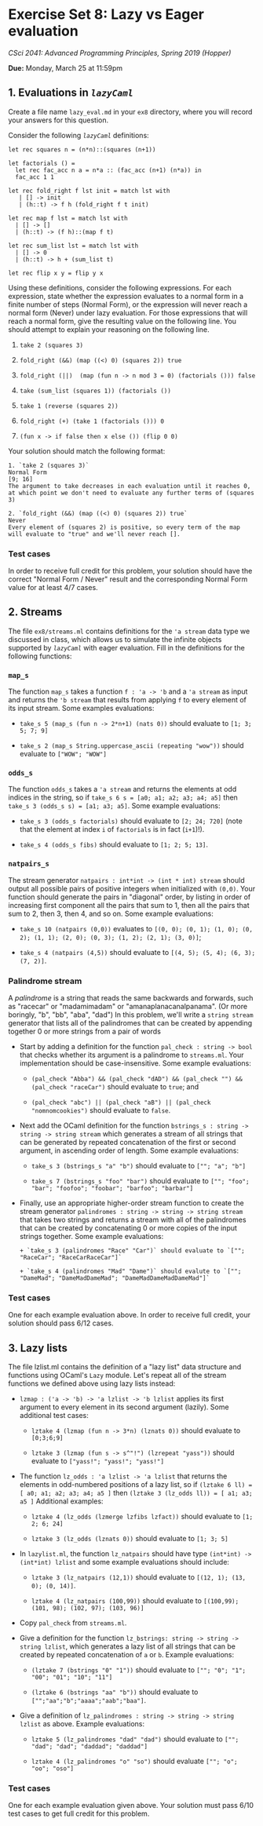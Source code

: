 # Exercise Set 8: Lazy vs Eager evaluation

*CSci 2041: Advanced Programming Principles, Spring 2019 (Hopper)*

**Due:** Monday, March 25 at 11:59pm

## 1.  Evaluations in _`lazyCaml`_

Create a file name `lazy_eval.md` in your `ex8` directory, where you
will record your answers for this question.

Consider the following _`lazyCaml`_ definitions:

```
let rec squares n = (n*n)::(squares (n+1))

let factorials () =
  let rec fac_acc n a = n*a :: (fac_acc (n+1) (n*a)) in
  fac_acc 1 1

let rec fold_right f lst init = match lst with
   | [] -> init
   | (h::t) -> f h (fold_right f t init)

let rec map f lst = match lst with
  | [] -> []
  | (h::t) -> (f h)::(map f t)

let rec sum_list lst = match lst with
  | [] -> 0
  | (h::t) -> h + (sum_list t)

let rec flip x y = flip y x
```

Using these definitions, consider the following expressions.  For each
expression, state whether the expression evaluates to a normal form in
a finite number of steps (Normal Form), or the expression will never reach a normal
form (Never) under lazy evaluation.  For those expressions that will reach a
normal form, give the resulting value on the following line.  You should attempt to
explain your reasoning on the following line.

1. `take 2 (squares 3)`

2. `fold_right (&&) (map ((<) 0) (squares 2)) true`

3. `fold_right (||)  (map (fun n -> n mod 3 = 0) (factorials ())) false`

4. `take (sum_list (squares 1)) (factorials ())`

5. `take 1 (reverse (squares 2))`

6. `fold_right (+) (take 1 (factorials ())) 0`

7. `(fun x -> if false then x else ()) (flip 0 0)`

Your solution should match the following format:

```
1. `take 2 (squares 3)`
Normal Form
[9; 16]
The argument to take decreases in each evaluation until it reaches 0, at which point we don't need to evaluate any further terms of (squares 3)

2. `fold_right (&&) (map ((<) 0) (squares 2)) true`
Never
Every element of (squares 2) is positive, so every term of the map will evaluate to "true" and we'll never reach [].
```

### Test cases

In order to receive full credit for this problem, your solution should have the correct "Normal Form / Never" result and the corresponding Normal Form value for at least 4/7 cases.

## 2.  Streams

The file `ex8/streams.ml` contains definitions for the `'a stream` data type we discussed in class, which allows us to simulate the infinite objects supported by _`lazyCaml`_ with eager evaluation.  Fill in the definitions for the following functions:

### `map_s`

The function `map_s` takes a function `f : 'a -> 'b` and a `'a stream` as input and returns the `'b stream` that results from applying `f` to every element of its input stream.  Some examples evaluations:

+ `take_s 5 (map_s (fun n -> 2*n+1) (nats 0))` should evaluate to `[1; 3; 5; 7; 9]`

+ `take_s 2 (map_s String.uppercase_ascii (repeating "wow"))` should evaluate to `["WOW"; "WOW"]`

### `odds_s`

The function `odds_s` takes a `'a stream` and returns the elements at odd indices in the string,
so if `take_s 6 s = [a0; a1; a2; a3; a4; a5]` then `take_s 3 (odds_s s) = [a1; a3; a5]`.  Some example evaluations:

+ `take_s 3 (odds_s factorials)` should evaluate to `[2; 24; 720]`  (note that the element at index `i` of `factorials` is in fact (`i+1`)!).

+ `take_s 4 (odds_s fibs)` should evaluate to `[1; 2; 5; 13]`.

### `natpairs_s`

The stream generator `natpairs : int*int -> (int * int) stream` should output
all possible pairs of positive integers when initialized with `(0,0)`.  Your
function should generate the pairs in "diagonal" order, by listing in order of
increasing first component all the pairs that sum to 1, then all the pairs that
sum to 2, then 3, then 4, and so on.  Some example evaluations:

+ `take_s 10 (natpairs (0,0))` evaluates to `[(0, 0); (0, 1); (1, 0); (0, 2); (1, 1); (2, 0);
(0, 3); (1, 2); (2, 1); (3, 0)]`;

+ `take_s 4 (natpairs (4,5))` should evaluate to `[(4, 5); (5, 4); (6, 3); (7, 2)]`.


### Palindrome stream

A _palindrome_ is a string that reads the same backwards and forwards, such as
"racecar" or "madamimadam" or "amanaplanacanalpanama".  (Or more boringly, "b",
"bb", "aba", "dad")  In this problem, we'll write a `string stream` generator
that lists all of the palindromes that can be created by appending together 0 or
more strings from a pair of words

+ Start by adding a definition for the function `pal_check : string -> bool`
  that checks whether its argument is a palindrome to `streams.ml`.  Your
  implementation should be case-insensitive. Some example evaluations:

  + `(pal_check "Abba") && (pal_check "dAD") && (pal_check "") && (pal_check "raceCar")`  should
  evaluate to `true`; and

  + `(pal_check "abc") || (pal_check "aB") || (pal_check "nomnomcookies")` should evaluate to `false`.

+ Next add the OCaml definition for the function `bstrings_s : string -> string -> string stream` which generates a stream of all strings that can be generated by repeated concatenation of the first or second argument, in ascending order of length.  Some example evaluations:

    + `take_s 3 (bstrings_s "a" "b")` should evaluate to `[""; "a"; "b"]`

    + `take_s 7 (bstrings_s "foo" "bar")` should evaluate to `[""; "foo"; "bar"; "foofoo"; "foobar"; "barfoo"; "barbar"]`


+ Finally, use an appropriate higher-order stream function to create
  the stream generator `palindromes : string -> string -> string stream`
  that takes two strings and returns a stream with all of the palindromes that can be created by concatenating 0 or more copies of the input strings together. Some example evaluations:

      + `take_s 3 (palindromes "Race" "Car")` should evaluate to `[""; "RaceCar"; "RaceCarRaceCar"]`

      + `take_s 4 (palindromes "Mad" "Dame")` should evalute to `[""; "DameMad"; "DameMadDameMad"; "DameMadDameMadDameMad"]`

### Test cases
One for each example evaluation above. In order to receive full credit, your solution should pass 6/12 cases.


## 3.  Lazy lists

The file lzlist.ml contains the  definition of a "lazy list" data structure and functions using OCaml's `Lazy` module.  Let's repeat all of the stream functions we defined above using lazy lists instead:

+ `lzmap : ('a -> 'b) -> 'a lzlist -> 'b lzlist` applies its first argument to every element in its second argument (lazily).  Some additional test cases:

    + `lztake 4 (lzmap (fun n -> 3*n) (lznats 0))` should evaluate to `[0;3;6;9]`

    + `lztake 3 (lzmap (fun s -> s^"!") (lzrepeat "yass"))` should evaluate to `["yass!"; "yass!"; "yass!"]`

+ The function `lz_odds : 'a lzlist -> 'a lzlist` that returns the elements in odd-numbered positions of a lazy list, so if `(lztake 6 ll) = [ a0; a1; a2; a3; a4; a5 ]` then `(lztake 3 (lz_odds ll)) = [ a1; a3; a5 ]`  Additional examples:

    + `lztake 4 (lz_odds (lzmerge lzfibs lzfact))` should evaluate to `[1; 2; 6; 24]`

    + `lztake 3 (lz_odds (lznats 0))` should evaluate to `[1; 3; 5]`

+ In `lazylist.ml`, the function `lz_natpairs` should have type `(int*int) -> (int*int) lzlist` and some example evaluations should include:

    + `lztake 3 (lz_natpairs (12,1))` should evaluate to `[(12, 1); (13, 0); (0, 14)]`.

    + `lztake 4 (lz_natpairs (100,99))` should evaluate to `[(100,99); (101, 98); (102, 97); (103, 96)]`

+ Copy `pal_check` from `streams.ml`.

+ Give a definition for the function `lz_bstrings: string -> string ->
  string lzlist`, which generates a lazy list of all strings that can be
  created by repeated concatenation of `a` or `b`.  Example evaluations:

    + `(lztake 7 (bstrings "0" "1"))` should evaluate to `[""; "0"; "1"; "00"; "01"; "10"; "11"]`

    + `(lztake 6 (bstrings "aa" "b"))` should evaluate to `["";"aa";"b";"aaaa";"aab";"baa"]`.

+ Give a definition of `lz_palindromes : string -> string -> string lzlist` as above.  Example evaluations:

    + `lztake 5 (lz_palindromes "dad" "dad")` should evaluate to `[""; "dad"; "dad"; "daddad"; "daddad"]`

    + `lztake 4 (lz_palindromes "o" "so")` should evaluate `[""; "o"; "oo"; "oso"]`

### Test cases

One for each example evaluation given above.  Your solution must pass 6/10 test cases to get full credit for this problem.

